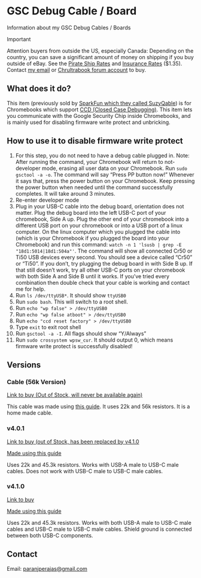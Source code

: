# GSC Debug Cable / Board
Information about my GSC Debug Cables / Boards


> [!IMPORTANT]  
> Attention buyers from outside the US, especially Canada: Depending on the country, you can save a significant amount of money on shipping if you buy outside of eBay. See the [Pirate Ship Rates](https://www.pirateship.com/simple-export-rate) and [Insurance Rates](https://support.pirateship.com/en/articles/1068431-does-pirate-ship-offer-insurance#h_7256b8b35d) ($1.35). Contact [my email](mailto:paranjperajas@gmail.com) or [Chrultrabook forum account](https://forum.chrultrabook.com/u/chocolateloverraj/activity) to buy.

## What does it do?
This item (previously sold by [SparkFun which they called SuzyQable](https://web.archive.org/web/20231028183709/https://www.sparkfun.com/products/retired/14746)) is for Chromebooks which support [CCD (Closed Case Debugging)](https://web.archive.org/web/20231028184033/https://chromium.googlesource.com/chromiumos/third_party/hdctools/+/HEAD/docs/ccd.md). This item lets you communicate with the Google Security Chip inside Chromebooks, and is mainly used for disabling firmware write protect and unbricking.

## How to use it to disable firmware write protect
1. For this step, you do not need to have a debug cable plugged in. Note: After running the command, your Chromebook will return to not-developer mode, erasing all user data on your Chromebook. Run `sudo gsctool -a -o`. The command will say “Press PP button now!” Whenever it says that, press the power button on your Chromebook. Keep pressing the power button when needed until the command successfully completes. It will take around 3 minutes.
2. Re-enter developer mode
3. Plug in your USB-C cable into the debug board, orientation does not matter. Plug the debug board into the left USB-C port of your chromebook, Side A up. Plug the other end of your chromebook into a different USB port on your chromebook or into a USB port of a linux computer. On the linux computer which you plugged the cable into (which is your Chromebook if you plugged the board into your Chromebook) and run this command: `watch -n 1 'lsusb | grep -E "18d1:5014|18d1:504a"'`. The command will show all connected Cr50 or Ti50 USB devices every second. You should see a device called “Cr50” or “Ti50”. If you don’t, try plugging the debug board in with Side B up. If that still doesn’t work, try all other USB-C ports on your chromebook with both Side A and Side B until it works. If you’ve tried every combination then double check that your cable is working and contact me for help.
4. Run `ls /dev/ttyUSB*`. It should show `ttyUSB0`
5. Run `sudo bash`. This will switch to a root shell.
6. Run `echo "wp false" > /dev/ttyUSB0`
7. Run `echo "wp false atboot" > /dev/ttyUSB0`
8. Run `echo "ccd reset factory" > /dev/ttyUSB0` 
9. Type `exit` to exit root shell
10. Run `gsctool -a -I`. All flags should show “Y/Always”
11. Run `sudo crossystem wpsw_cur`. It should output 0, which means firmware write protect is successfully disabled!

## Versions
### Cable (56k Version)
[Link to buy (Out of Stock, will never be available again)](https://www.ebay.com/itm/334996831342)

This cable was made using [this guide](https://web.archive.org/web/20231028184553/https://chromium.googlesource.com/chromiumos/third_party/hdctools/+/474419984dd023a4c8a51381991b3a8c7a20772c/docs/ccd.md#SuzyQ-SuzyQable). It uses 22k and 56k resistors. It is a home made cable.

### v4.0.1
[Link to buy (out of Stock, has been replaced by v4.1.0](https://www.ebay.com/itm/335088802284)

[Made using this guide](https://web.archive.org/web/20231028184033/https://chromium.googlesource.com/chromiumos/third_party/hdctools/+/HEAD/docs/ccd.md#SuzyQ-SuzyQable)

Uses 22k and 45.3k resistors. Works with USB-A male to USB-C male cables. Does not work with USB-C male to USB-C male cables.

### v4.1.0
[Link to buy](https://www.ebay.com/itm/316024978790)

[Made using this guide](https://web.archive.org/web/20231028184033/https://chromium.googlesource.com/chromiumos/third_party/hdctools/+/HEAD/docs/ccd.md#SuzyQ-SuzyQable)

Uses 22k and 45.3k resistors. Works with both USB-A male to USB-C male cables and USB-C male to USB-C male cables. Shield ground is connected between both USB-C components.

## Contact
Email: paranjperajas@gmail.com
